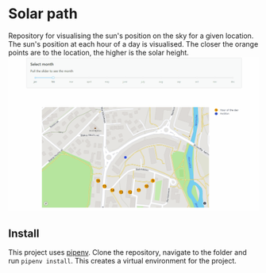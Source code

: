 # Solar path
Repository for visualising the sun's position on the sky for a given location.
The sun's position at each hour of a day is visualised. The closer the orange
points are to the location, the higher is the solar height.  
![demo](notebooks/demo.gif)
## Install
This project uses [pipenv](https://pipenv-fork.readthedocs.io/en/latest/).
Clone the repository, navigate to the folder and run `pipenv install`.
 This creates a virtual environment for the project. 